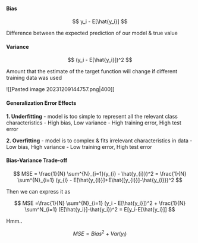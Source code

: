 #### Bias 
$$ y_i - E[\hat{y_i}] $$

Difference between the expected prediction of our model & true value

#### Variance
$$ (y_i - E[\hat{y_i}])^2 $$

Amount that the estimate of the target function will change if different training data was used

![[Pasted image 20231209144757.png|400]]

#### Generalization Error Effects
**1. Underfitting**
	 - model is too simple to represent all the relevant class characteristics
	 - High bias, Low variance
	 - High training error, High test error

**2. Overfitting**
	 - model is to complex & fits irrelevant characteristics in data
	 - Low bias, High variance
	 - Low training error, High test error

#### Bias-Variance Trade-off
$$ MSE = \frac{1}{N} \sum^{N}_{i=1}(y_{i} - \hat{y_{i}})^2 = \frac{1}{N} \sum^{N}_{i=1}  (y_{i} - E[\hat{y_{i}}]+E\hat{[y_{i}}]-\hat{y_{i}})^2 $$ 

Then we can express it as 

$$ MSE =\frac{1}{N} \sum^{N}_{i=1} (y_i - E[\hat{y_i}])^2 + \frac{1}{N} \sum^N_{i=1} (E[\hat{y_i}]-\hat{y_i})^2 = E[y_i-E[\hat{y_i}]]  $$

Hmm..

$$MSE =Bias^2 + Var(y_i) $$

